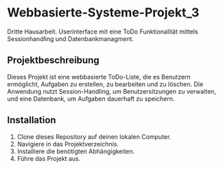 # Webbasierte-Systeme-Projekt_3
Dritte Hausarbeit. Userinterface mit eine ToDo Funktionalität mittels Sessionhandling und Datenbankmanagment.

## Projektbeschreibung
Dieses Projekt ist eine webbasierte ToDo-Liste, die es Benutzern ermöglicht, Aufgaben zu erstellen, zu bearbeiten und zu löschen. Die Anwendung nutzt Session-Handling, um Benutzersitzungen zu verwalten, und eine Datenbank, um Aufgaben dauerhaft zu speichern.

## Installation
1. Clone dieses Repository auf deinen lokalen Computer.
2. Navigiere in das Projektverzeichnis.
3. Installiere die benötigten Abhängigkeiten.
4. Führe das Projekt aus.
